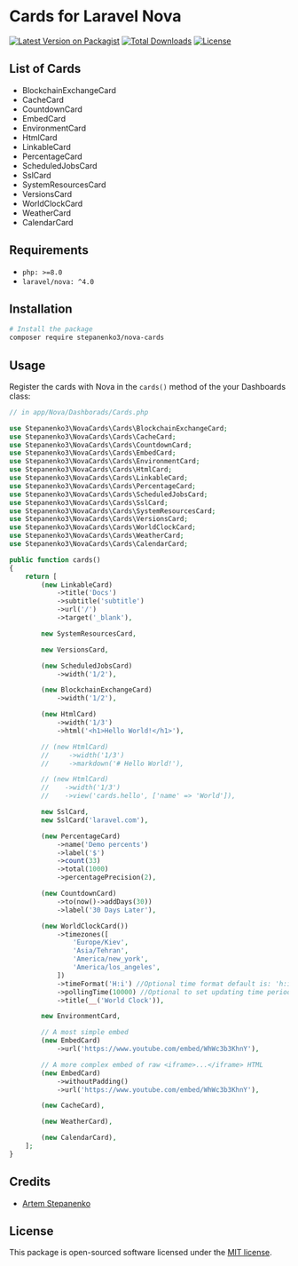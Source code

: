 # Cards for Laravel Nova

[![Latest Version on Packagist](https://img.shields.io/packagist/v/stepanenko3/nova-cards.svg?style=flat-square)](https://packagist.org/packages/stepanenko3/nova-cards)
[![Total Downloads](https://img.shields.io/packagist/dt/stepanenko3/nova-cards.svg?style=flat-square)](https://packagist.org/packages/stepanenko3/nova-cards)
[![License](https://poser.pugx.org/stepanenko3/nova-cards/license)](https://packagist.org/packages/stepanenko3/nova-cards)

## List of Cards

- BlockchainExchangeCard
- CacheCard
- CountdownCard
- EmbedCard
- EnvironmentCard
- HtmlCard
- LinkableCard
- PercentageCard
- ScheduledJobsCard
- SslCard
- SystemResourcesCard
- VersionsCard
- WorldClockCard
- WeatherCard
- CalendarCard

## Requirements

- `php: >=8.0`
- `laravel/nova: ^4.0`

## Installation

```bash
# Install the package
composer require stepanenko3/nova-cards
```

## Usage
Register the cards with Nova in the `cards()` method of the your Dashboards class:

```php
// in app/Nova/Dashborads/Cards.php

use Stepanenko3\NovaCards\Cards\BlockchainExchangeCard;
use Stepanenko3\NovaCards\Cards\CacheCard;
use Stepanenko3\NovaCards\Cards\CountdownCard;
use Stepanenko3\NovaCards\Cards\EmbedCard;
use Stepanenko3\NovaCards\Cards\EnvironmentCard;
use Stepanenko3\NovaCards\Cards\HtmlCard;
use Stepanenko3\NovaCards\Cards\LinkableCard;
use Stepanenko3\NovaCards\Cards\PercentageCard;
use Stepanenko3\NovaCards\Cards\ScheduledJobsCard;
use Stepanenko3\NovaCards\Cards\SslCard;
use Stepanenko3\NovaCards\Cards\SystemResourcesCard;
use Stepanenko3\NovaCards\Cards\VersionsCard;
use Stepanenko3\NovaCards\Cards\WorldClockCard;
use Stepanenko3\NovaCards\Cards\WeatherCard;
use Stepanenko3\NovaCards\Cards\CalendarCard;

public function cards()
{
    return [
        (new LinkableCard)
            ->title('Docs')
            ->subtitle('subtitle')
            ->url('/')
            ->target('_blank'),

        new SystemResourcesCard,

        new VersionsCard,

        (new ScheduledJobsCard)
            ->width('1/2'),

        (new BlockchainExchangeCard)
            ->width('1/2'),

        (new HtmlCard)
            ->width('1/3')
            ->html('<h1>Hello World!</h1>'),

        // (new HtmlCard)
        //     ->width('1/3')
        //     ->markdown('# Hello World!'),

        // (new HtmlCard)
        //    ->width('1/3')
        //    ->view('cards.hello', ['name' => 'World']),

        new SslCard,
        new SslCard('laravel.com'),

        (new PercentageCard)
            ->name('Demo percents')
            ->label('$')
            ->count(33)
            ->total(1000)
            ->percentagePrecision(2),

        (new CountdownCard)
            ->to(now()->addDays(30))
            ->label('30 Days Later'),

        (new WorldClockCard())
            ->timezones([
                'Europe/Kiev',
                'Asia/Tehran',
                'America/new_york',
                'America/los_angeles',
            ])
            ->timeFormat('H:i') //Optional time format default is: 'h:i:s'
            ->pollingTime(10000) //Optional to set updating time period in millisecond default is 1000 ms = 1 second
            ->title(__('World Clock')),

        new EnvironmentCard,

        // A most simple embed
        (new EmbedCard)
            ->url('https://www.youtube.com/embed/WhWc3b3KhnY'),

        // A more complex embed of raw <iframe>...</iframe> HTML
        (new EmbedCard)
            ->withoutPadding()
            ->url('https://www.youtube.com/embed/WhWc3b3KhnY'),

        (new CacheCard),

        (new WeatherCard),

        (new CalendarCard),
    ];
}
```

## Credits

- [Artem Stepanenko](https://github.com/stepanenko3)

## License

This package is open-sourced software licensed under the [MIT license](LICENSE.md).
